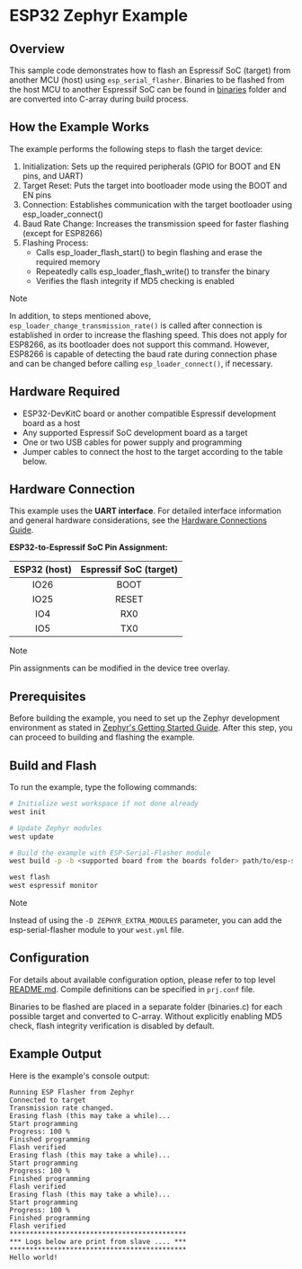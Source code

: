 # ESP32 Zephyr Example

## Overview

This sample code demonstrates how to flash an Espressif SoC (target) from another MCU (host) using
`esp_serial_flasher`.
Binaries to be flashed from the host MCU to another Espressif SoC can be found in [binaries](../binaries/) folder
and are converted into C-array during build process.

## How the Example Works

The example performs the following steps to flash the target device:

1. Initialization: Sets up the required peripherals (GPIO for BOOT and EN pins, and UART)
2. Target Reset: Puts the target into bootloader mode using the BOOT and EN pins
3. Connection: Establishes communication with the target bootloader using esp_loader_connect()
4. Baud Rate Change: Increases the transmission speed for faster flashing (except for ESP8266)
5. Flashing Process:
   - Calls esp_loader_flash_start() to begin flashing and erase the required memory
   - Repeatedly calls esp_loader_flash_write() to transfer the binary
   - Verifies the flash integrity if MD5 checking is enabled

> [!NOTE]
> In addition, to steps mentioned above, `esp_loader_change_transmission_rate()` is called after connection is established in order to increase the flashing speed. This does not apply for ESP8266, as its bootloader does not support this command. However, ESP8266 is capable of detecting the baud rate during connection phase and can be changed before calling `esp_loader_connect()`, if necessary.

## Hardware Required

- ESP32-DevKitC board or another compatible Espressif development board as a host
- Any supported Espressif SoC development board as a target
- One or two USB cables for power supply and programming
- Jumper cables to connect the host to the target according to the table below.

## Hardware Connection

This example uses the **UART interface**. For detailed interface information and general hardware considerations, see the [Hardware Connections Guide](../../docs/hardware-connections.md#uartserial-interface).

**ESP32-to-Espressif SoC Pin Assignment:**

| ESP32 (host) | Espressif SoC (target) |
| :----------: | :--------------------: |
|     IO26     |          BOOT          |
|     IO25     |         RESET          |
|     IO4      |          RX0           |
|     IO5      |          TX0           |

> [!NOTE]
> Pin assignments can be modified in the device tree overlay.

## Prerequisites

Before building the example, you need to set up the Zephyr development environment as stated in [Zephyr's Getting Started Guide](https://docs.zephyrproject.org/latest/develop/getting_started/index.html). After this step, you can proceed to building and flashing the example.

## Build and Flash

To run the example, type the following commands:

```bash
# Initialize west workspace if not done already
west init

# Update Zephyr modules
west update

# Build the example with ESP-Serial-Flasher module
west build -p -b <supported board from the boards folder> path/to/esp-serial-flasher/examples/zephyr_example -D ZEPHYR_EXTRA_MODULES=/path/to/esp-serial-flasher

west flash
west espressif monitor
```

> [!NOTE]
> Instead of using the `-D ZEPHYR_EXTRA_MODULES` parameter, you can add the esp-serial-flasher module to your `west.yml` file.

## Configuration

For details about available configuration option, please refer to top level [README.md](../../README.md).
Compile definitions can be specified in `prj.conf` file.

Binaries to be flashed are placed in a separate folder (binaries.c) for each possible target and converted to C-array. Without explicitly enabling MD5 check, flash integrity verification is disabled by default.

## Example Output

Here is the example's console output:

```text
Running ESP Flasher from Zephyr
Connected to target
Transmission rate changed.
Erasing flash (this may take a while)...
Start programming
Progress: 100 %
Finished programming
Flash verified
Erasing flash (this may take a while)...
Start programming
Progress: 100 %
Finished programming
Flash verified
Erasing flash (this may take a while)...
Start programming
Progress: 100 %
Finished programming
Flash verified
********************************************
*** Logs below are print from slave .... ***
********************************************
Hello world!
```
